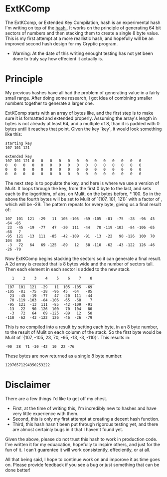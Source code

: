 # ExtKComp

<p>
    The ExtKComp, or Extended Key Compilation, hash is an experimental hash I'm writing on top of the <a href="../Mulit/README.md"> hash </a>. It works on the principle of generating 64 bit sectors of numbers and then stacking them to create a single 8 byte value. This is my first attempt at a more reallistic hash, and hopefully will be an improved second hash design for my Cryptic program.
</p>

* Warning:  At the date of this writing enought testing has not yet been done to truly say how effecient it actually is.

# Principle

<p>
    My previous hashes have all had the problem of generating value in a fairly small range. After doing some research, I got idea of combining smaller numbers together to generate a larger one.
</p>

<p>
    ExtKComp starts with an array of bytes like, and the first step is to make sure it is formatted and extended properly. Assuming the array's length in bytes is not already at least 64, and a multiple of 8, than it is padded with 0 bytes until it reaches that point. Given the key `key`, it would look something like this:
</p>

```
starting key
107 101 121
```
```
extended key
107 101 121 0   0   0   0   0   0   0   0   0   0   0   0   0
0   0   0   0   0   0   0   0   0   0   0   0   0   0   0   0
0   0   0   0   0   0   0   0   0   0   0   0   0   0   0   0
0   0   0   0   0   0   0   0   0   0   0   0   0   0   0   0
```

<p> 
    The next step is to populate the key, and here is where we use a version of Mulit. It loops through the key, from the first 0 byte to the last, and sets each to the logorithim, of abs, on Mulit, on the bytes before, * 100. So in the above the fourth bytes will be set to Mulit of `{107, 101, 121}` with a factor of , which will be -29. The pattern repeats for every byte, giving us a final result of:
</p>

```
107  101  121  -29   11  105 -105  -69 -105  -81  -75  -28  -96  45  -64 -85
 23  -45  -19  -77   47  -20  111  -44   70 -119 -103  -84 -106 -65  -68   7
-95  121  -13  111  -85  -42 -109  -91  -13  -22   90 -126  100  70  104  80 
 -3   72   64   69 -125  -89   12   58 -110  -62  -43 -122  126 -46  -26 -79
```

<p>
    Now ExtKComp begins stacking the sectors so it can generate a final result. A 2d array is created that is 8 bytes wide and the number of sectors tall. Then each element in each sector is added to the new stack.
</p>

```
   1    2    3    4    5    6    7    8
________________________________________
 107  101  121  -29   11  105 -105  -69
-105  -81  -75  -28  -96  45  -64   -85
  23  -45  -19  -77   47  -20  111  -44  
  70 -119 -103  -84 -106  -65  -68    7
 -95  121  -13  111  -85  -42 -109  -91
 -13  -22   90 -126  100   70  104   80 
  -3   72   64   69 -125  -89   12   58
-110  -62  -43 -122  126  -46  -26  -79
```

<p>
    This is no compiled into a result by setting each byte, in an 8 byte number, to the result of Mulit on each column of the stack. So the first byte would be Mulit of `{107, -105, 23, 70, -95, -13, -3, -110}`. This results in:
</p>

```
-90  28  71 -30 -42  10  22 -76
```

<p>
    These bytes are now returned as a single 8 byte number. 
</p>

```
12976571294350253222
```

# Disclaimer

<p>
    There are a few things I'd like to get off my chest.
</p>

* First, at the time of writing this, I'm incredibly new to hashes and have very little experience with them. 
* Second, this is only my first attempt at creating a decent hash function.
* Third, this hash hasn't been put through rigorous testing yet, and there are almost certainly bugs in it that I haven't found yet.

<p>
    Given the above, please do not trust this hash to work in production code. I've written it for my eduacation, hopefully to inspire others, and just for the fun of it. I can't guarentee it will work consistently, effeciently, or at all.
</p>

<p>
    All that being said, I hope to continue work on and imporove it as time goes on. Please provide feedback if you see a bug or just something that can be done better!
</p>
